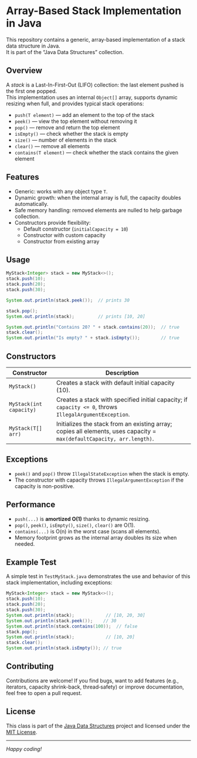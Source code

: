 # Array-Based Stack Implementation in Java

This repository contains a generic, array-based implementation of a stack data structure in Java.  
It is part of the “Java Data Structures” collection.

## Overview

A *stack* is a Last-In-First-Out (LIFO) collection: the last element pushed is the first one popped.  
This implementation uses an internal `Object[]` array, supports dynamic resizing when full, and provides typical stack operations:

- `push(T element)` — add an element to the top of the stack  
- `peek()` — view the top element without removing it  
- `pop()` — remove and return the top element  
- `isEmpty()` — check whether the stack is empty  
- `size()` — number of elements in the stack  
- `clear()` — remove all elements  
- `contains(T element)` — check whether the stack contains the given element  

## Features

- Generic: works with any object type `T`.  
- Dynamic growth: when the internal array is full, the capacity doubles automatically.  
- Safe memory handling: removed elements are nulled to help garbage collection.  
- Constructors provide flexibility:
  - Default constructor (`initialCapacity = 10`)  
  - Constructor with custom capacity  
  - Constructor from existing array  

## Usage

```java
MyStack<Integer> stack = new MyStack<>();
stack.push(10);
stack.push(20);
stack.push(30);

System.out.println(stack.peek());  // prints 30

stack.pop();
System.out.println(stack);         // prints [10, 20]

System.out.println("Contains 20? " + stack.contains(20));  // true
stack.clear();
System.out.println("Is empty? " + stack.isEmpty());        // true
````

## Constructors

| Constructor             | Description                                                                                                            |
| ----------------------- | ---------------------------------------------------------------------------------------------------------------------- |
| `MyStack()`             | Creates a stack with default initial capacity (10).                                                                    |
| `MyStack(int capacity)` | Creates a stack with specified initial capacity; if `capacity <= 0`, throws `IllegalArgumentException`.                |
| `MyStack(T[] arr)`      | Initializes the stack from an existing array; copies all elements, uses capacity = `max(defaultCapacity, arr.length)`. |

## Exceptions

* `peek()` and `pop()` throw `IllegalStateException` when the stack is empty.
* The constructor with capacity throws `IllegalArgumentException` if the capacity is non-positive.

## Performance

* `push(...)` is **amortized O(1)** thanks to dynamic resizing.
* `pop()`, `peek()`, `isEmpty()`, `size()`, `clear()` are O(1).
* `contains(...)` is O(n) in the worst case (scans all elements).
* Memory footprint grows as the internal array doubles its size when needed.

## Example Test

A simple test in `TestMyStack.java` demonstrates the use and behavior of this stack implementation, including exceptions:

```java
MyStack<Integer> stack = new MyStack<>();
stack.push(10);
stack.push(20);
stack.push(30);
System.out.println(stack);            // [10, 20, 30]
System.out.println(stack.peek());    // 30
System.out.println(stack.contains(100));  // false
stack.pop();
System.out.println(stack);            // [10, 20]
stack.clear();
System.out.println(stack.isEmpty()); // true
```

## Contributing

Contributions are welcome! If you find bugs, want to add features (e.g., iterators, capacity shrink-back, thread‐safety) or improve documentation, feel free to open a pull request.

## License

This class is part of the [Java Data Structures](https://github.com/Eyadeltaher/java-data-structures) project and licensed under the [MIT License](../LICENSE).

---

*Happy coding!*
